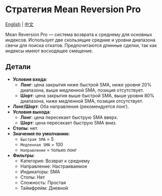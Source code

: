 # Стратегия Mean Reversion Pro
[English](README.md) | [中文](README_cn.md)

Mean Reversion Pro — система возврата к среднему для основных индексов. Использует две скользящие средние и уровни диапазона свечи для поиска откатов. Предпочитаются длинные сделки, так как индексы имеют восходящее смещение.

## Детали

- **Условия входа**:
  - **Лонг**: цена закрытия ниже быстрой SMA, ниже уровня 20% диапазона, выше медленной SMA, позиция отсутствует.
  - **Шорт**: цена закрытия выше быстрой SMA, выше уровня 80% диапазона, ниже медленной SMA, позиция отсутствует.
- **Лонг/Шорт**: Оба направления (рекомендуется лонг).
- **Условия выхода**:
  - **Лонг**: цена пересекает быструю SMA вверх.
  - **Шорт**: цена пересекает быструю SMA вниз.
- **Стопы**: нет.
- **Значения по умолчанию**:
  - `Быстрая SMA` = 5
  - `Медленная SMA` = 100
  - `Направление` = только лонг
- **Фильтры**:
  - Категория: Возврат к среднему
  - Направление: Настраиваемое
  - Индикаторы: SMA
  - Стопы: Нет
  - Сложность: Простая
  - Таймфрейм: Дневной
